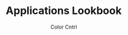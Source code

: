 ---
layout: 03-applications-lookbook/smart-glass
permalink: "/applications-lookbook/smart-glass/"

title: Applications Lookbook
description: Electronically Controlled Coloring Technology
author: Color Cntrl
tags:
- color-cntrl
---